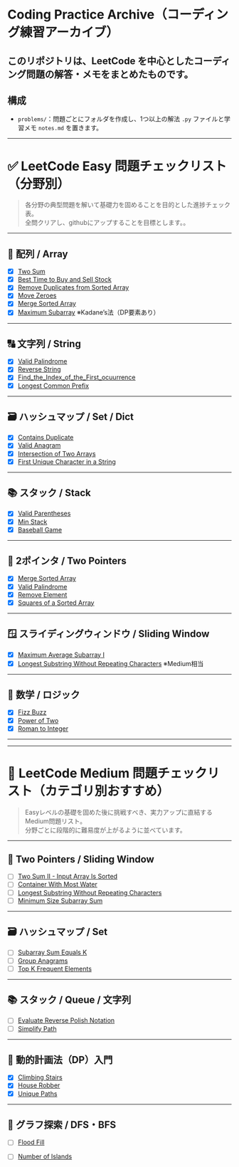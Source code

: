 #  Coding Practice Archive（コーディング練習アーカイブ）

このリポジトリは、LeetCode を中心としたコーディング問題の解答・メモをまとめたものです。  
---

##  構成

- `problems/`：問題ごとにフォルダを作成し、1つ以上の解法 `.py` ファイルと学習メモ `notes.md` を置きます。


---

# ✅ LeetCode Easy 問題チェックリスト（分野別）

> 各分野の典型問題を解いて基礎力を固めることを目的とした進捗チェック表。  
> 全問クリアし、githubにアップすることを目標とします。。

---

## 🔢 配列 / Array

- [x] [Two Sum](https://leetcode.com/problems/two-sum/)
- [x] [Best Time to Buy and Sell Stock](https://leetcode.com/problems/best-time-to-buy-and-sell-stock/)
- [x] [Remove Duplicates from Sorted Array](https://leetcode.com/problems/remove-duplicates-from-sorted-array/)
- [x] [Move Zeroes](https://leetcode.com/problems/move-zeroes/)
- [x] [Merge Sorted Array](https://leetcode.com/problems/merge-sorted-array/)
- [x] [Maximum Subarray](https://leetcode.com/problems/maximum-subarray/) ※Kadane’s法（DP要素あり）

---

## 🔠 文字列 / String

- [x] [Valid Palindrome](https://leetcode.com/problems/valid-palindrome/)
- [x] [Reverse String](https://leetcode.com/problems/reverse-string/)
- [x] [Find_the_Index_of_the_First_ocuurrence](https://leetcode.com/problems/find-the-index-of-the-first-occurrence-in-a-string/description/)
- [x] [Longest Common Prefix](https://leetcode.com/problems/longest-common-prefix/)

---

## 🗃️ ハッシュマップ / Set / Dict

- [x] [Contains Duplicate](https://leetcode.com/problems/contains-duplicate/)
- [x] [Valid Anagram](https://leetcode.com/problems/valid-anagram/)
- [x] [Intersection of Two Arrays](https://leetcode.com/problems/intersection-of-two-arrays/)
- [x] [First Unique Character in a String](https://leetcode.com/problems/first-unique-character-in-a-string/)

---

## 📚 スタック / Stack

- [x] [Valid Parentheses](https://leetcode.com/problems/valid-parentheses/)
- [x] [Min Stack](https://leetcode.com/problems/min-stack/)
- [x] [Baseball Game](https://leetcode.com/problems/baseball-game/)

---

## 👫 2ポインタ / Two Pointers

- [x] [Merge Sorted Array](https://leetcode.com/problems/merge-sorted-array/)
- [x] [Valid Palindrome](https://leetcode.com/problems/valid-palindrome/)
- [x] [Remove Element](https://leetcode.com/problems/remove-element/)
- [x] [Squares of a Sorted Array](https://leetcode.com/problems/squares-of-a-sorted-array/)

---

## 🪟 スライディングウィンドウ / Sliding Window

- [x] [Maximum Average Subarray I](https://leetcode.com/problems/maximum-average-subarray-i/)
- [x] [Longest Substring Without Repeating Characters](https://leetcode.com/problems/longest-substring-without-repeating-characters/) ※Medium相当

---

## 🔢 数学 / ロジック

- [x] [Fizz Buzz](https://leetcode.com/problems/fizz-buzz/)
- [x] [Power of Two](https://leetcode.com/problems/power-of-two/)
- [x] [Roman to Integer](https://leetcode.com/problems/roman-to-integer/)

---
---

# 🚀 LeetCode Medium 問題チェックリスト（カテゴリ別おすすめ）

> Easyレベルの基礎を固めた後に挑戦すべき、実力アップに直結するMedium問題リスト。  
> 分野ごとに段階的に難易度が上がるように並べています。

---

## 👫 Two Pointers / Sliding Window

- [ ] [Two Sum II - Input Array Is Sorted](https://leetcode.com/problems/two-sum-ii-input-array-is-sorted/)
- [ ] [Container With Most Water](https://leetcode.com/problems/container-with-most-water/)
- [ ] [Longest Substring Without Repeating Characters](https://leetcode.com/problems/longest-substring-without-repeating-characters/)
- [ ] [Minimum Size Subarray Sum](https://leetcode.com/problems/minimum-size-subarray-sum/)

---

## 🗃️ ハッシュマップ / Set

- [ ] [Subarray Sum Equals K](https://leetcode.com/problems/subarray-sum-equals-k/)
- [ ] [Group Anagrams](https://leetcode.com/problems/group-anagrams/)
- [ ] [Top K Frequent Elements](https://leetcode.com/problems/top-k-frequent-elements/)

---

## 📚 スタック / Queue / 文字列

- [ ] [Evaluate Reverse Polish Notation](https://leetcode.com/problems/evaluate-reverse-polish-notation/)
- [ ] [Simplify Path](https://leetcode.com/problems/simplify-path/)

---

## 🧠 動的計画法（DP）入門

- [x] [Climbing Stairs](https://leetcode.com/problems/climbing-stairs/)
- [x] [House Robber](https://leetcode.com/problems/house-robber/)
- [x] [Unique Paths](https://leetcode.com/problems/unique-paths/)

---

## 🌊 グラフ探索 / DFS・BFS

- [ ] [Flood Fill](https://leetcode.com/problems/flood-fill/)
- [ ] [Number of Islands](https://leetcode.com/problems/number-of-islands/)

